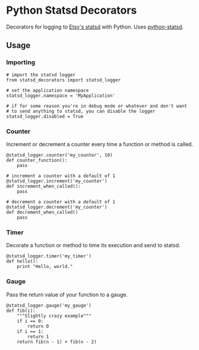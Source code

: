 # Python Statsd Decorators

Decorators for logging to [Etsy's statsd](https://github.com/etsy/statsd) with Python.
Uses [python-statsd](https://github.com/WoLpH/python-statsd).

## Usage

### Importing

    # import the statsd logger
    from statsd_decorators import statsd_logger

    # set the application namespace
    statsd_logger.namespace = 'MyApplication'

    # if for some reason you're in debug mode or whatever and don't want
    # to send anything to statsd, you can disable the logger
    statsd_logger.disabled = True


### Counter

Increment or decrement a counter every time a function or method is called.


    @statsd_logger.counter('my_counter', 10)
    def counter_function():
        pass

    # increment a counter with a default of 1
    @statsd_logger.increment('my_counter')
    def increment_when_called():
        pass

    # decrement a counter with a default of 1
    @statsd_logger.decrement('my_counter')
    def decrement_when_called()
        pass


### Timer

Decorate a function or method to time its execution and send to statsd.

    @statsd_logger.timer('my_timer')
    def hello():
        print "Hello, world."


### Gauge

Pass the return value of your function to a gauge.

    @statsd_logger.gauge('my_gauge')
    def fib(i):
        """Slightly crazy example"""
        if i == 0:
            return 0
        if i == 1:
            return 1
        return fib(n - 1) + fib(n - 2)
